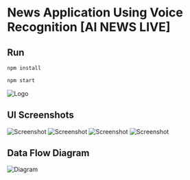 # News Application Using Voice Recognition [AI NEWS LIVE]

## Run

```bash
npm install

npm start
```

![Logo](https://github.com/fruxc/AINews/blob/master/src/images/logo.png)

## UI Screenshots

![Screenshot](https://github.com/fruxc/AINews/blob/master/src/images/U1.png)
![Screenshot](https://github.com/fruxc/AINews/blob/master/src/images/U2.png)
![Screenshot](https://github.com/fruxc/AINews/blob/master/src/images/U3.png)
![Screenshot](https://github.com/fruxc/AINews/blob/master/src/images/U4.png)

## Data Flow Diagram

![Diagram](https://github.com/fruxc/AINews/blob/master/src/images/NewsApp.png)
